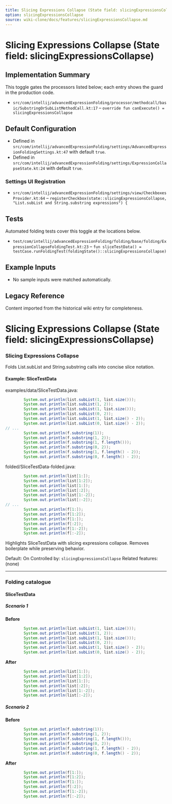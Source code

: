 ```yaml
---
title: Slicing Expressions Collapse (State field: slicingExpressionsCollapse)
option: slicingExpressionsCollapse
source: wiki-clone/docs/features/slicingExpressionsCollapse.md
---
```

# Slicing Expressions Collapse (State field: slicingExpressionsCollapse)

## Implementation Summary

This toggle gates the processors listed below; each entry shows the guard in the production code.

- `src/com/intellij/advancedExpressionFolding/processor/methodcall/basic/SubstringOrSubListMethodCall.kt:17` – `override fun canExecute() = slicingExpressionsCollapse`

## Default Configuration

- Defined in `src/com/intellij/advancedExpressionFolding/settings/AdvancedExpressionFoldingSettings.kt:47` with default `true`.
- Defined in `src/com/intellij/advancedExpressionFolding/settings/ExpressionCollapseState.kt:24` with default `true`.

### Settings UI Registration

- `src/com/intellij/advancedExpressionFolding/settings/view/CheckboxesProvider.kt:64` – `registerCheckbox(state::slicingExpressionsCollapse, "List.subList and String.substring expressions") {`

## Tests

Automated folding tests cover this toggle at the locations below.

- `test/com/intellij/advancedExpressionFolding/folding/base/folding/ExpressionCollapseFoldingTest.kt:23` – `fun sliceTestData() = testCase.runFoldingTest(foldingState()::slicingExpressionsCollapse)`

## Example Inputs

- No sample inputs were matched automatically.

## Legacy Reference

Content imported from the historical wiki entry for completeness.

# Slicing Expressions Collapse (State field: slicingExpressionsCollapse)

### Slicing Expressions Collapse
Folds List.subList and String.substring calls into concise slice notation.

#### Example: SliceTestData

examples/data/SliceTestData.java:
```java
        System.out.println(list.subList(1, list.size()));
        System.out.println(list.subList(1, 2));
        System.out.println(list.subList(1, list.size()));
        System.out.println(list.subList(0, 2));
        System.out.println(list.subList(1, list.size() - 2));
        System.out.println(list.subList(0, list.size() - 2));
// ...
        System.out.println(f.substring(1));
        System.out.println(f.substring(1, 2));
        System.out.println(f.substring(1, f.length()));
        System.out.println(f.substring(0, 2));
        System.out.println(f.substring(1, f.length() - 2));
        System.out.println(f.substring(0, f.length() - 2));
```

folded/SliceTestData-folded.java:
```java
        System.out.println(list[1:]);
        System.out.println(list[1:2]);
        System.out.println(list[1:]);
        System.out.println(list[:2]);
        System.out.println(list[1:-2]);
        System.out.println(list[:-2]);
// ...
        System.out.println(f[1:]);
        System.out.println(f[1:2]);
        System.out.println(f[1:]);
        System.out.println(f[:2]);
        System.out.println(f[1:-2]);
        System.out.println(f[:-2]);
```

Highlights SliceTestData with slicing expressions collapse.
Removes boilerplate while preserving behavior.

Default: On
Controlled by: `slicingExpressionsCollapse`
Related features: (none)

---
### Folding catalogue

#### SliceTestData

##### Scenario 1

**Before**
```java
        System.out.println(list.subList(1, list.size()));
        System.out.println(list.subList(1, 2));
        System.out.println(list.subList(1, list.size()));
        System.out.println(list.subList(0, 2));
        System.out.println(list.subList(1, list.size() - 2));
        System.out.println(list.subList(0, list.size() - 2));
```

**After**
```java
        System.out.println(list[1:]);
        System.out.println(list[1:2]);
        System.out.println(list[1:]);
        System.out.println(list[:2]);
        System.out.println(list[1:-2]);
        System.out.println(list[:-2]);
```


##### Scenario 2

**Before**
```java
        System.out.println(f.substring(1));
        System.out.println(f.substring(1, 2));
        System.out.println(f.substring(1, f.length()));
        System.out.println(f.substring(0, 2));
        System.out.println(f.substring(1, f.length() - 2));
        System.out.println(f.substring(0, f.length() - 2));
```

**After**
```java
        System.out.println(f[1:]);
        System.out.println(f[1:2]);
        System.out.println(f[1:]);
        System.out.println(f[:2]);
        System.out.println(f[1:-2]);
        System.out.println(f[:-2]);
```
